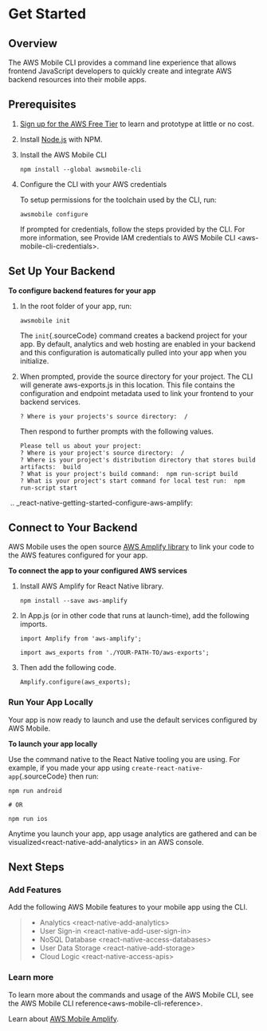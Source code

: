 Get Started
===========

Overview
--------

The AWS Mobile CLI provides a command line experience that allows
frontend JavaScript developers to quickly create and integrate AWS
backend resources into their mobile apps.

Prerequisites
-------------

1.  [Sign up for the AWS Free Tier](https://aws.amazon.com/free/) to
    learn and prototype at little or no cost.
2.  Install [Node.js](https://nodejs.org/en/download/) with NPM.
3.  Install the AWS Mobile CLI

    ``` {.sourceCode .bash}
    npm install --global awsmobile-cli
    ```

4.  Configure the CLI with your AWS credentials

    To setup permissions for the toolchain used by the CLI, run:

    ``` {.sourceCode .bash}
    awsmobile configure
    ```

    If prompted for credentials, follow the steps provided by the CLI.
    For more information, see
    Provide IAM credentials to AWS Mobile CLI &lt;aws-mobile-cli-credentials&gt;.

Set Up Your Backend
-------------------

**To configure backend features for your app**

1.  In the root folder of your app, run:

    ``` {.sourceCode .bash}
    awsmobile init
    ```

    The `init`{.sourceCode} command creates a backend project for your
    app. By default, analytics and web hosting are enabled in your
    backend and this configuration is automatically pulled into your app
    when you initialize.

2.  When prompted, provide the source directory for your project. The
    CLI will generate aws-exports.js in this location. This file
    contains the configuration and endpoint metadata used to link your
    frontend to your backend services.

    ``` {.sourceCode .bash}
    ? Where is your projects's source directory:  /
    ```

    Then respond to further prompts with the following values.

    ``` {.sourceCode .bash}
    Please tell us about your project:
    ? Where is your project's source directory:  /
    ? Where is your project's distribution directory that stores build artifacts:  build
    ? What is your project's build command:  npm run-script build
    ? What is your project's start command for local test run:  npm run-script start
    ```

 .. \_react-native-getting-started-configure-aws-amplify:

Connect to Your Backend
-----------------------

AWS Mobile uses the open source [AWS Amplify
library](https://github.com/aws/aws-amplify) to link your code to the
AWS features configured for your app.

**To connect the app to your configured AWS services**

1.  Install AWS Amplify for React Native library.

    ``` {.sourceCode .bash}
    npm install --save aws-amplify
    ```

2.  In App.js (or in other code that runs at launch-time), add the
    following imports.

    ``` {.sourceCode .javascript}
    import Amplify from 'aws-amplify';

    import aws_exports from './YOUR-PATH-TO/aws-exports';
    ```

3.  Then add the following code.

    ``` {.sourceCode .javascript}
    Amplify.configure(aws_exports);
    ```

### Run Your App Locally

Your app is now ready to launch and use the default services configured
by AWS Mobile.

**To launch your app locally**

Use the command native to the React Native tooling you are using. For
example, if you made your app using
`create-react-native-app`{.sourceCode} then run:

``` {.sourceCode .bash}
npm run android

# OR

npm run ios
```

Anytime you launch your app,
app usage analytics are gathered and can be visualized&lt;react-native-add-analytics&gt;
in an AWS console.

Next Steps
----------

### Add Features

Add the following AWS Mobile features to your mobile app using the CLI.

> -   Analytics &lt;react-native-add-analytics&gt;
> -   User Sign-in &lt;react-native-add-user-sign-in&gt;
> -   NoSQL Database &lt;react-native-access-databases&gt;
> -   User Data Storage &lt;react-native-add-storage&gt;
> -   Cloud Logic &lt;react-native-access-apis&gt;

### Learn more

To learn more about the commands and usage of the AWS Mobile CLI, see
the AWS Mobile CLI reference&lt;aws-mobile-cli-reference&gt;.

Learn about [AWS Mobile Amplify](https://aws.github.io/aws-amplify).
